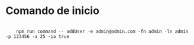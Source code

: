 # Comando de inicio

``` shell 

    npm run command -- addUser -e admin@admin.com -fn admin -ln admin -p 123456 -a 25 -ia true

```
